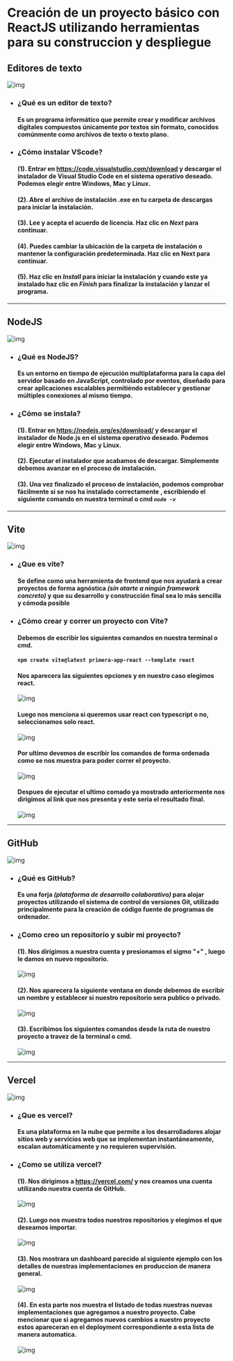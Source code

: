 
# **Creación de un proyecto básico con ReactJS utilizando herramientas para su construccion y despliegue**


## **Editores de texto**
![img](./assets/vscode.png)
* ### **¿Qué es un editor de texto?**
  #### Es un programa informático que permite crear y modificar archivos digitales compuestos únicamente por textos sin formato, conocidos comúnmente como archivos de texto o texto plano.

* ### **¿Cómo instalar VScode?**
  #### (1). Entrar en <https://code.visualstudio.com/download> y descargar el instalador de Visual Studio Code en el sistema operativo deseado. Podemos elegir entre Windows, Mac y Linux.
  #### (2). Abre el archivo de instalación .exe en tu carpeta de descargas para iniciar la instalación.
  #### (3). Lee y acepta el acuerdo de licencia. Haz clic en *Next* para continuar.
  #### (4). Puedes cambiar la ubicación de la carpeta de instalación o mantener la configuración predeterminada. Haz clic en Next para continuar.
  #### (5). Haz clic en *Install* para iniciar la instalación y cuando este ya instalado haz clic en *Finish* para finalizar la instalación y lanzar el programa.
  
---

## **NodeJS**
![img](./assets/nodejs.png)
* ### **¿Qué es NodeJS?** 
  #### Es un entorno en tiempo de ejecución multiplataforma para la capa del servidor basado en JavaScript, controlado por eventos, diseñado para crear aplicaciones escalables permitiéndo establecer y gestionar múltiples conexiones al mismo tiempo.
* ### **¿Cómo se instala?**
  #### (1). Entrar en <https://nodejs.org/es/download/> y descargar el instalador de Node.js en el sistema operativo deseado. Podemos elegir entre Windows, Mac y Linux.
  #### (2). Ejecutar el instalador que acabamos de descargar. Simplemente debemos avanzar en el proceso de instalación.
  #### (3). Una vez finalizado el proceso de instalación, podemos comprobar fácilmente si se nos ha instalado correctamente , escribiendo el siguiente comando en nuestra terminal o cmd *`node -v`*
---

## **Vite**
![img](./assets/vite.jpg)
* ### **¿Que es vite?**
  #### Se define como una herramienta de frontend que nos ayudará a crear proyectos de forma agnóstica *(sin atarte a ningún framework concreto)* y que su desarrollo y construcción final sea lo más sencilla y cómoda posible
* ### **¿Cómo crear y correr un proyecto con Vite?**
  #### Debemos de escribir los siguientes comandos en nuestra terminal o cmd.
  #### `npm create vite@latest primera-app-react --template react`
  #### Nos aparecera las siguientes opciones y en nuestro caso elegimos react.
  ![img](./assets/vite1.PNG)
  #### Luego nos menciona si queremos usar react con typescript o no, seleccionamos solo react.
  ![img](./assets/vite2.PNG)
  #### Por ultimo devemos de escribir los comandos de forma ordenada como se nos muestra para poder correr el proyecto.
  ![img](./assets/vite3.PNG)
  #### Despues de ejecutar el ultimo comado ya mostrado anteriormente nos dirigimos al link que nos presenta y este seria el resultado final.
  ![img](./assets/vite4.PNG)

---

## **GitHub**
![img](./assets/github.jpeg)
* ### **¿Qué es GitHub?**
  #### Es una forja *(plataforma de desarrollo colaborativo)* para alojar proyectos utilizando el sistema de control de versiones Git, utilizado principalmente para la creación de código fuente de programas de ordenador.

* ### **¿Como creo un repositorio y subir mi proyecto?**
  #### (1). Nos dirigimos a nuestra cuenta y presionamos el sigmo "+" , luego le damos en nuevo repositorio.
  ![img](./assets/github2.PNG)
  #### (2). Nos aparecera la siguiente ventana en donde debemos de escribir un nombre y establecer si nuestro repositorio sera publico o privado.
  ![img](./assets/github3.PNG)
  #### (3). Escribimos los siguientes comandos desde la ruta de nuestro proyecto a travez de la terminal o cmd.
  ![img](./assets/github4.PNG)

---

## **Vercel**
![img](./assets/vercel.jpg)
* ### **¿Que es vercel?**
  #### Es una plataforma en la nube que permite a los desarrolladores alojar sitios web y servicios web que se implementan instantáneamente, escalan automáticamente y no requieren supervisión.
* ### **¿Como se utiliza vercel?**
  #### (1). Nos dirigimos a <https://vercel.com/> y nos creamos una cuenta utilizando nuestra cuenta de GitHub.
  ![img](./assets/vercel1.jpg)
  #### (2). Luego nos muestra todos nuestros repositorios y elegimos el que deseamos importar.
  ![img](./assets/vercel2.PNG)
  #### (3). Nos mostrara un dashboard parecido al siguiente ejemplo con los detalles de nuestras implementaciones en produccion de manera general.
  ![img](./assets/vercel3.PNG)
  #### (4). En esta parte nos muestra el listado de todas nuestras nuevas implementaciones que agregamos a nuestro proyecto. Cabe mencionar que si agregamos nuevos cambios a nuestro proyecto estos apareceran en el deployment correspondiente a esta lista de manera automatica.
  ![img](./assets/vercel4.PNG)
  

